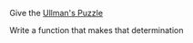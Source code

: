 

Give the [Ullman's Puzzle](http://regator.com/p/246306389/ullmans_puzzle/)

Write a function that makes that determination

